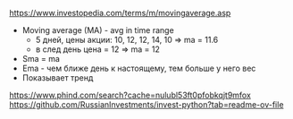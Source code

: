 

https://www.investopedia.com/terms/m/movingaverage.asp
- Moving average (MA) - avg in time range 
  - 5 дней, цены акции: 10, 12, 12, 14, 10 => ma = 11.6
  - в след день цена = 12 => ma = 12  
- Sma = ma
- Ema - чем ближе день к настоящему, тем больше у него вес 
- Показывает тренд



https://www.phind.com/search?cache=nulubl53ft0pfobkqjt9mfox
https://github.com/RussianInvestments/invest-python?tab=readme-ov-file

